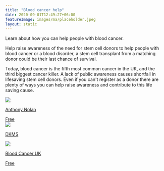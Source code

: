 ```yaml
---
title: "Blood cancer help"
date: 2020-09-01T12:49:27+06:00
featureImage: images/ma/placeholder.jpeg
layout: static
---
```


Learn about how you can help people with blood cancer.

Help raise awareness of the need for stem cell donors to help people with blood cancer or a blood disorder, a stem cell transplant from a matching donor could be their last chance of survival.

Today, blood cancer is the fifth most common cancer in the UK, and the third biggest cancer killer. A lack of public awareness causes shortfall in lifesaving stem cell donors. Even if you can't register as a donor there are plenty of ways you can help raise awareness and contribute to this life saving cause.

<a class="ma-link" href="https://www.anthonynolan.org/help-save-a-life"><div class="ma-card"><div class="ma-icon"><img src ="/images/icon-check.png"/></div><div class="ma-name"><p>Anthony Nolan</p></div><div class="ma-paid-text"><span>Free</span></div></div></a><a class="ma-link" href="https://www.dkms.org.uk/get-involved/programmes"><div class="ma-card"><div class="ma-icon"><img src ="/images/icon-check.png"/></div><div class="ma-name"><p>DKMS</p></div><div class="ma-paid-text"><span></span></div></div></a><a class="ma-link" href="https://bloodcancer.org.uk/"><div class="ma-card"><div class="ma-icon"><img src ="/images/icon-check.png"/></div><div class="ma-name"><p>Blood Cancer UK</p></div><div class="ma-paid-text"><span>Free </span></div></div></a>  

<br/><br/>






